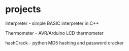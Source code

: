 # projects

Interpreter - simple BASIC interpreter in C++

Thermometer - AVR/Arduino LCD thermometer

hashCrack - python MD5 hashing and password cracker
